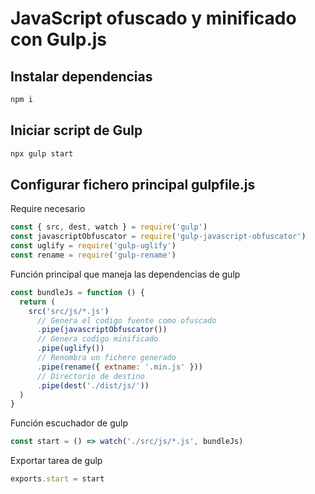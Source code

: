 # JavaScript ofuscado y minificado con Gulp.js

## Instalar dependencias

```bash
npm i
```

## Iniciar script de Gulp

```bash
npx gulp start
```

## Configurar fichero principal gulpfile.js

Require necesario

```js
const { src, dest, watch } = require('gulp')
const javascriptObfuscator = require('gulp-javascript-obfuscator')
const uglify = require('gulp-uglify')
const rename = require('gulp-rename')
```

Función principal que maneja las dependencias de gulp

```js
const bundleJs = function () {
  return (
    src('src/js/*.js')
      // Genera el codigo fuente como ofuscado
      .pipe(javascriptObfuscator())
      // Genera codigo minificado
      .pipe(uglify())
      // Renombra un fichero generado
      .pipe(rename({ extname: '.min.js' }))
      // Directorio de destino
      .pipe(dest('./dist/js/'))
  )
}
```

Función escuchador de gulp

```js
const start = () => watch('./src/js/*.js', bundleJs)
```

Exportar tarea de gulp

```js
exports.start = start
```
